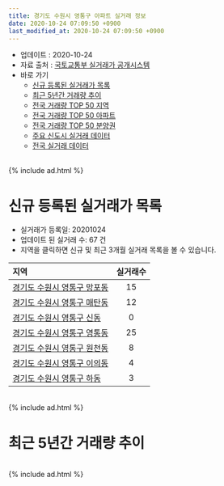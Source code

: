 ```yaml
---
title: 경기도 수원시 영통구 아파트 실거래 정보
date: 2020-10-24 07:09:50 +0900
last_modified_at: 2020-10-24 07:09:50 +0900
---
```


* 업데이트 : 2020-10-24
* 자료 출처 : [국토교통부 실거래가 공개시스템](http://rt.molit.go.kr)
* 바로 가기
    * [신규 등록된 실거래가 목록](#신규-등록된-실거래가-목록)
    * [최근 5년간 거래량 추이](#최근-5년간-거래량-추이)
    * [전국 거래량 TOP 50 지역](https://inasie.github.io/apt-trade-info/최근-3개월-전국에서-가장-거래가-많이-발생한-지역)
    * [전국 거래량 TOP 50 아파트](https://inasie.github.io/apt-trade-info/최근-3개월-전국에서-가장-거래가-많이-발생한-아파트)
    * [전국 거래량 TOP 50 분양권](https://inasie.github.io/apt-trade-info/최근-3개월-전국에서-가장-거래가-많이-발생한-분양권)
    * [주요 신도시 실거래 데이터](https://inasie.github.io/apt-trade-info/주요-신도시)
    * [전국 실거래 데이터](https://inasie.github.io/apt-trade-info/전국)

<br>
{% include ad.html %}
<br>

# 신규 등록된 실거래가 목록
* 실거래가 등록일: 20201024
* 업데이트 된 실거래 수: 67 건
* 지역을 클릭하면 신규 및 최근 3개월 실거래 목록을 볼 수 있습니다.


|지역|실거래수|
|:---|:---:|
|[경기도 수원시 영통구 망포동](https://inasie.github.io/apt-trade-info/경기도-수원시-영통구-망포동)|15|
|[경기도 수원시 영통구 매탄동](https://inasie.github.io/apt-trade-info/경기도-수원시-영통구-매탄동)|12|
|[경기도 수원시 영통구 신동](https://inasie.github.io/apt-trade-info/경기도-수원시-영통구-신동)|0|
|[경기도 수원시 영통구 영통동](https://inasie.github.io/apt-trade-info/경기도-수원시-영통구-영통동)|25|
|[경기도 수원시 영통구 원천동](https://inasie.github.io/apt-trade-info/경기도-수원시-영통구-원천동)|8|
|[경기도 수원시 영통구 이의동](https://inasie.github.io/apt-trade-info/경기도-수원시-영통구-이의동)|4|
|[경기도 수원시 영통구 하동](https://inasie.github.io/apt-trade-info/경기도-수원시-영통구-하동)|3|


<br>
{% include ad.html %}
<br>

# 최근 5년간 거래량 추이


<div style="width:100%;">
    <canvas id="deal_progress" height="200"></canvas>
</div>

<script>
new Chart(document.getElementById("deal_progress"), {
    type: 'line',
    data: {
        labels: ['201510','201511','201512','201601','201602','201603','201604','201605','201606','201607','201608','201609','201610','201611','201612','201701','201702','201703','201704','201705','201706','201707','201708','201709','201710','201711','201712','201801','201802','201803','201804','201805','201806','201807','201808','201809','201810','201811','201812','201901','201902','201903','201904','201905','201906','201907','201908','201909','201910','201911','201912','202001','202002','202003','202004','202005','202006','202007','202008','202009','202010'],
        datasets: [{
            label: '매매',
            pointRadius: 1,
            data: [642, 436, 323, 306, 265, 444, 451, 483, 616, 630, 587, 616, 805, 522, 428, 354, 387, 537, 453, 596, 633, 600, 382, 491, 390, 482, 442, 678, 509, 670, 443, 447, 462, 439, 661, 942, 953, 527, 358, 384, 281, 389, 345, 383, 476, 516, 462, 557, 1231, 1340, 1453, 1444, 1242, 257, 226, 410, 1041, 832, 442, 433, 239],
            borderColor: "rgba(255, 201, 14, 1)",
            backgroundColor: "rgba(255, 201, 14, 0.5)",
            fill: false,
            lineTension: 0
        },{
            label: '전월세',
            pointRadius: 1,
            data: [363, 342, 508, 614, 635, 412, 459, 365, 333, 334, 327, 331, 365, 383, 473, 385, 406, 396, 310, 303, 323, 372, 330, 380, 325, 402, 571, 654, 642, 440, 387, 348, 419, 310, 322, 406, 435, 415, 486, 547, 473, 508, 499, 496, 536, 581, 507, 462, 540, 550, 843, 883, 952, 493, 636, 521, 580, 663, 486, 490, 176],
            borderColor: "rgba(0, 141, 185, 1)",
            backgroundColor: "rgba(0, 141, 185, 0.5)",
            fill: false,
            lineTension: 0
        }
        ]
    },
    options: {
        responsive: true,
        title: {
            display: false
        },
        tooltips: {
            mode: 'index',
            intersect: false
        },
        hover: {
            mode: 'nearest',
            intersect: true
        },
        scales: {
            xAxes: [{
                display: true,
                scaleLabel: {
                    display: true,
                    labelString: '년/월'
                }
            }],
            yAxes: [{
                display: true,
                ticks: {
                    suggestedMin: 0,
                },
                scaleLabel: {
                    display: true,
                    labelString: '실거래 수'
                }
            }]
        }
    }
});

</script>


<br>
{% include ad.html %}
<br>

